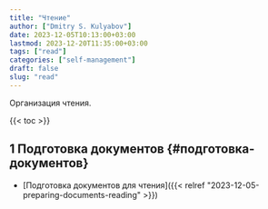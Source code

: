 ```yaml
---
title: "Чтение"
author: ["Dmitry S. Kulyabov"]
date: 2023-12-05T10:13:00+03:00
lastmod: 2023-12-20T11:35:00+03:00
tags: ["read"]
categories: ["self-management"]
draft: false
slug: "read"
---
```


Организация чтения.

<!--more-->

{{< toc >}}


## <span class="section-num">1</span> Подготовка документов {#подготовка-документов}

-   [Подготовка документов для чтения]({{< relref "2023-12-05-preparing-documents-reading" >}})
